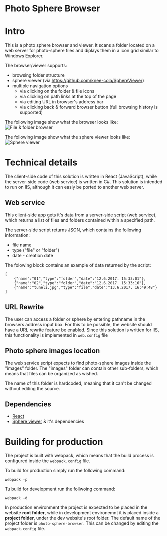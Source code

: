 # Photo Sphere Browser

# Intro
This is a photo sphere browser and viewer. It scans a folder located on a web server for photo-sphere files and diplays them in a icon grid similar to Windows Explorer.

The browser/viewer supports:
* browsing folder structure
* sphere viewer (via https://github.com/knee-cola/SphereViewer)
* multiple navigation options
	* via clicking on the folder & file icons
	* via clicking on path links at the top of the page
	* via editing URL in browser's address bar
	* via clicking back & forward browser button (full browsing history is supported)

The following image show what the browser looks like:
![File & folder browser](https://rawgit.com/knee-cola/photo-sphere-browser/master/screenshot-icons.png)

The following image show what the sphere viewer looks like:
![Sphere viewer](https://rawgit.com/knee-cola/photo-sphere-browser/master/screenshot-viewer.png)

# Technical details
The client-side code of this solution is written in React (JavaScript), while the server-side code (web service) is written in C#.
This solution is intended to run on IIS, although it can easly be ported to another web server.

## Web service
This client-side app gets it's data from a server-side script (web service), which returns a list of files and folders contained within a specified path.

The server-side script returns JSON, which contains the following information:
* file name
* type ("file" or "folder")
* date - creation date

The folowing block contains an example of data returned by the script:

	[
		{"name":"01","type":"folder","date":"12.6.2017. 15:33:01"},
		{"name":"02","type":"folder","date":"12.6.2017. 15:33:16"},
		{"name":"tuneli.jpg","type":"file","date":"13.6.2017. 16:49:48"}
	]

## URL Rewrite
The user can access a folder or sphere by entering pathname in the browsers address input box.
For this to be possible, the website should have a URL rewrite feature be enabled.
Since this solution is written for IIS, this functionality is implemented in ``web.config`` file

## Photo sphere images location
The web service script expects to find photo-sphere images inside the "images" folder.
The "images" folder can contain other sub-folders, which means that files can be organized as wished.

The name of this folder is hardcoded, meaning that it can't be changed without editing the source.


## Dependencies
* [React](https://github.com/facebook/react)
* [Sphere viewer](https://github.com/knee-cola/SphereViewer) & it's dependencies

# Building for production
The project is built with webpack, which means that the build process is configured inside the ``webpack.config`` file.

To build for production simply run the following command:

	webpack -p

Tu build for development run the follwoing command:

	webpack -d

In production environment the project is expected to be placed in the website **root folder**, while in development environemnt it is placed inside a **project folder**, under the dev website's root folder. The default name of the project folder is ``photo-sphere-browser``.
This can be changed by editing the ``webpack.config`` file.